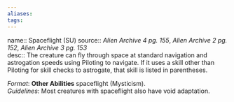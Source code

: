```yaml
---
aliases: 
tags: 
---
```


name:: Spaceflight (SU)
source:: _Alien Archive 4 pg. 155_, _Alien Archive 2 pg. 152_, _Alien Archive 3 pg. 153_  
desc:: The creature can fly through space at standard navigation and astrogation speeds using Piloting to navigate. If it uses a skill other than Piloting for skill checks to astrogate, that skill is listed in parentheses.

_Format_: **Other Abilities** spaceflight (Mysticism).  
_Guidelines_: Most creatures with spaceflight also have void adaptation.
